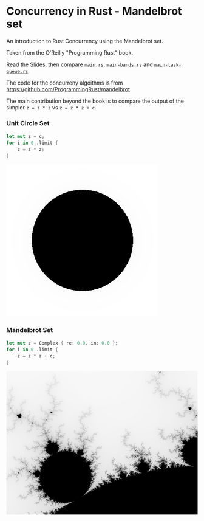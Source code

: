# Concurrency in Rust - Mandelbrot set

An introduction to Rust Concurrency using the Mandelbrot set.

Taken from the O'Reilly "Programming Rust" book.

Read the [Slides](./slides.pdf), then compare [`main.rs`](./src/main.rs), [`main-bands.rs`](./src/main-bands.rs) and [`main-task-queue.rs`](./src/main-task-queue.rs).

The code for the concurreny algoithms is from <https://github.com/ProgrammingRust/mandelbrot>.

The main contribution beyond the book is to compare the output of the simpler `z = z * z` vs `z = z * z + c`.

### Unit Circle Set
```rust
let mut z = c;
for i in 0..limit {
    z = z * z;
}
```
![unit-circle](./unit-circle.png)

### Mandelbrot Set
```rust
let mut z = Complex { re: 0.0, im: 0.0 };
for i in 0..limit {
    z = z * z + c;
}
```
![mandelbrot](./mandel.png)
